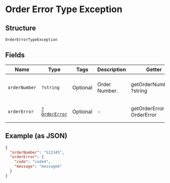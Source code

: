 
# Order Error Type Exception

## Structure

`OrderErrorTypeException`

## Fields

| Name | Type | Tags | Description | Getter | Setter |
|  --- | --- | --- | --- | --- | --- |
| `orderNumber` | `?string` | Optional | Order Number. | getOrderNumber(): ?string | setOrderNumber(?string orderNumber): void |
| `orderError` | [`?OrderError`](../../doc/models/order-error.md) | Optional | - | getOrderError(): ?OrderError | setOrderError(?OrderError orderError): void |

## Example (as JSON)

```json
{
  "orderNumber": "S12345",
  "orderError": {
    "code": "code4",
    "message": "message6"
  }
}
```

